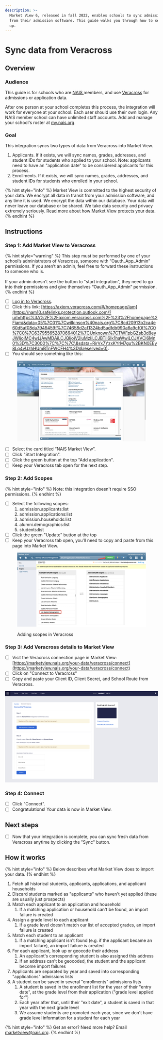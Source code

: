 ```yaml
---
description: >-
  Market View 6, released in fall 2022, enables schools to sync admissions data
  from their admission software. This guide walks you through how to set this
  up.
---
```


# Sync data from Veracross

## Overview <a href="#step-1-add-market-view-to-veracross" id="step-1-add-market-view-to-veracross"></a>

### Audience <a href="#step-1-add-market-view-to-veracross" id="step-1-add-market-view-to-veracross"></a>

This guide is for schools who are [NAIS ](https://www.nais.org)members, and use [Veracross](https://www.veracross.com/) for admissions or application data.&#x20;

After one person at your school completes this process, the integration will work for everyone at your school. Each user should use their own login. Any NAIS member school can have unlimited staff accounts. Add and manage your school's roster at [my.nais.org](https://my.nais.org).

### Goal <a href="#step-1-add-market-view-to-veracross" id="step-1-add-market-view-to-veracross"></a>

This integration syncs two types of data from Veracross into Market View.

1. Applicants. If it exists, we will sync names, grades, addresses, and student IDs for students who applied to your school. Note: applicants need to have an "application date" to be considered applicants for this process.
2. Enrollments. If it exists, we will sync names, grades, addresses, and student IDs for students who enrolled in your school.

{% hint style="info" %}
Market View is committed to the highest security of your data. We encrypt all data in transit from your admission software, and any time it is used. We encrypt the data within our database. Your data will never leave our database or be shared. We take data security and privacy extremely seriously.[ Read more about how Market View protects your data. ](../../data-privacy.md)
{% endhint %}

## Instructions <a href="#step-1-add-market-view-to-veracross" id="step-1-add-market-view-to-veracross"></a>

### Step 1: Add Market View to Veracross <a href="#step-1-add-market-view-to-veracross" id="step-1-add-market-view-to-veracross"></a>

{% hint style="warning" %}
This step must be performed by one of your school’s administrators of Veracross, someone with “Oauth\_App\_Admin” permissions. If you aren’t an admin, feel free to forward these instructions to someone who is.\
\
If your admin doesn't see the button to "start integration", they need to go into their permissions and give themselves “Oauth\_App\_Admin” permission.
{% endhint %}

* [ ] [Log in to Veracross](https://dukope.com/devlogs/papers-please/mobile).
* [ ] Click this link: [https://axiom.veracross.com/#/homepage/iam](https://nam10.safelinks.protection.outlook.com/?url=https%3A%2F%2Faxiom.veracross.com%2F%23%2Fhomepage%2Fiam\&data=05%7C01%7Cwilkinson%40nais.org%7C8cd20913b2ca4e60d5af08da7949459f%7C74658d2af1324bd5adfdb990a6a9cf0f%7C0%7C0%7C637955652870664012%7CUnknown%7CTWFpbGZsb3d8eyJWIjoiMC4wLjAwMDAiLCJQIjoiV2luMzIiLCJBTiI6Ik1haWwiLCJXVCI6Mn0%3D%7C3000%7C%7C%7C\&sdata=RirVx7YzxKYrM7gu%2BKN0EEy8Lq4vUzhHUmBTnFWCFH4%3D\&reserved=0).
* [ ] You should see something like this:

<figure><img src="../../../.gitbook/assets/image002.png" alt=""><figcaption></figcaption></figure>

* [ ] Select the card titled “NAIS Market View”.
* [ ] Click "Start Integration".
* [ ] Click the green button at the top "Add application".
* [ ] Keep your Veracross tab open for the next step.

### Step 2: Add Scopes <a href="#step-2" id="step-2"></a>

{% hint style="info" %}
Note: this integration doesn't require SSO permissions.
{% endhint %}

* [ ] Select the following scopes:
  1. admission.applicants:list
  2. admission.applications:list
  3. admission.households:list
  4. alumni.demographics:list
  5. students:list
* [ ] Click the green "Update" button at the top
* [ ] Keep your Veracross tab open, you'll need to copy and paste from this page into Market View.

<figure><img src="../../../.gitbook/assets/image (40).png" alt=""><figcaption><p>Adding scopes in Veracross</p></figcaption></figure>

### Step 3: Add Veracross details to Market View <a href="#step-2" id="step-2"></a>

* [ ] Visit the Veracross connection page in Market View: [https://marketview.nais.org/your-data/veracross/connect](https://marketview.nais.org/your-data/veracross/connect)
* [ ] Click on "Connect to Veracross"
* [ ] Copy and paste your Client ID, Client Secret, and School Route from Veracross.

![The Veracross connection page in Market View](<../../../.gitbook/assets/Screen Shot 2022-08-17 at 3.05.51 PM.png>)

### Step 4: Connect

* [ ] Click "Connect".
* [ ] Congratulations! Your data is now in Market View.&#x20;

## Next steps

* [ ] Now that your integration is complete, you can sync fresh data from Veracross anytime by clicking the "Sync" button.

## How it works

{% hint style="info" %}
Below describes what Market View does to import your data.
{% endhint %}

1. Fetch all historical students, applicants, applications, and applicant households
2. Discard students marked as "applicants" who haven't yet applied (these are usually just prospects)
3. Match each applicant to an application and household
   1. If a matching application or household can't be found, an import failure is created
4. Assign a grade level to each applicant
   1. If a grade level doesn't match our list of accepted grades, an import failure is created
5. Match each student to an applicant
   1. If a matching applicant isn't found (e.g. if the applicant became an import failure), an import failure is created
6. For each applicant, look up or geocode their address
   1. An applicant's corresponding student is also assigned this address
   2. If an address can't be geocoded, the student and the applicant become import failures
7. Applicants are separated by year and saved into corresponding "applications" admissions lists
8. A student can be saved in several "enrollments" admissions lists
   1. A student is saved in the enrollment list for the year of their "entry date", at the grade level from their application ("grade level applied for")
   2. Each year after that, until their "exit date", a student is saved in that year with the next grade level
   3. We assume students are promoted each year, since we don't have grade level information for a student for each year

{% hint style="info" %}
Get an error? Need more help? Email marketview@nais.org.&#x20;
{% endhint %}
